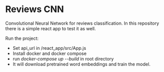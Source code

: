 ﻿# Reviews CNN

Convolutional Neural Network for reviews classification.
In this repository there is a simple react app to test it as well.

Run the project:

- Set api_url in /react_app/src/App.js
- Install docker and docker compose
- run <i>docker-compose up --build</i> in root directory
- It will download pretrained word embeddings and train the model.

